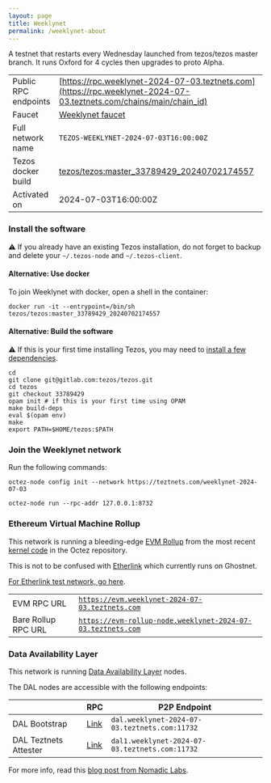 ```yaml
---
layout: page
title: Weeklynet
permalink: /weeklynet-about
---
```


A testnet that restarts every Wednesday launched from tezos/tezos master branch. It runs Oxford for 4 cycles then upgrades to proto Alpha.

| | |
|-------|---------------------|
| Public RPC endpoints | [https://rpc.weeklynet-2024-07-03.teztnets.com](https://rpc.weeklynet-2024-07-03.teztnets.com/chains/main/chain_id)<br/> |
| Faucet | [Weeklynet faucet](https://faucet.weeklynet-2024-07-03.teztnets.com) |
| Full network name | `TEZOS-WEEKLYNET-2024-07-03T16:00:00Z` |
| Tezos docker build | [tezos/tezos:master_33789429_20240702174557](https://hub.docker.com/r/tezos/tezos/tags?page=1&ordering=last_updated&name=master_33789429_20240702174557) |
| Activated on | 2024-07-03T16:00:00Z |





### Install the software

⚠️  If you already have an existing Tezos installation, do not forget to backup and delete your `~/.tezos-node` and `~/.tezos-client`.



#### Alternative: Use docker

To join Weeklynet with docker, open a shell in the container:

```
docker run -it --entrypoint=/bin/sh tezos/tezos:master_33789429_20240702174557
```


#### Alternative: Build the software

⚠️  If this is your first time installing Tezos, you may need to [install a few dependencies](https://tezos.gitlab.io/introduction/howtoget.html#setting-up-the-development-environment-from-scratch).

```
cd
git clone git@gitlab.com:tezos/tezos.git
cd tezos
git checkout 33789429
opam init # if this is your first time using OPAM
make build-deps
eval $(opam env)
make
export PATH=$HOME/tezos:$PATH
```

### Join the Weeklynet network

Run the following commands:

```
octez-node config init --network https://teztnets.com/weeklynet-2024-07-03

octez-node run --rpc-addr 127.0.0.1:8732
```


### Ethereum Virtual Machine Rollup

This network is running a bleeding-edge [EVM Rollup](https://docs.etherlink.com/welcome/what-is-etherlink) from the most recent [kernel code](https://gitlab.com/tezos/tezos/-/tree/master/etherlink) in the Octez repository.

This is not to be confused with [Etherlink](https://docs.etherlink.com/get-started/connect-your-wallet-to-etherlink) which currently runs on Ghostnet.

[For Etherlink test network, go here](https://docs.etherlink.com/get-started/connect-your-wallet-to-etherlink).

| | |
|-------|---------------------|
| EVM RPC URL | [`https://evm.weeklynet-2024-07-03.teztnets.com`](https://evm.weeklynet-2024-07-03.teztnets.com) |
| Bare Rollup RPC URL | [`https://evm-rollup-node.weeklynet-2024-07-03.teztnets.com`](https://evm-rollup-node.weeklynet-2024-07-03.teztnets.com/global/block/head) |




### Data Availability Layer

This network is running [Data Availability Layer](https://tezos.gitlab.io/shell/dal.html) nodes.


The DAL nodes are accessible with the following endpoints:

| | RPC | P2P Endpoint |
|------------|---------|--------------|
| DAL Bootstrap | [Link](https://dal-bootstrap-rpc.weeklynet-2024-07-03.teztnets.com/p2p/gossipsub/scores) | `dal.weeklynet-2024-07-03.teztnets.com:11732` |
| DAL Teztnets Attester | [Link](https://dal-attester-rpc.weeklynet-2024-07-03.teztnets.com/p2p/gossipsub/scores) | `dal1.weeklynet-2024-07-03.teztnets.com:11732` |


For more info, read this [blog post from Nomadic Labs](https://research-development.nomadic-labs.com/data-availability-layer-tezos.html).



